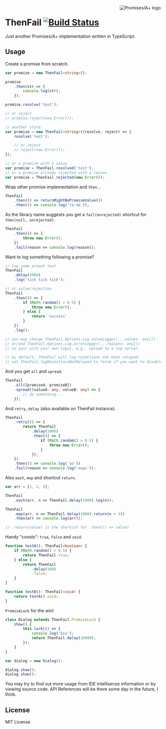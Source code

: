 <a href="http://promises-aplus.github.com/promises-spec">
    <img src="http://promises-aplus.github.com/promises-spec/assets/logo-small.png" alt="Promises/A+ logo" align="right" />
</a>

# ThenFail [![Build Status](https://travis-ci.org/vilic/thenfail.svg)](https://travis-ci.org/vilic/thenfail)

Just another Promises/A+ implementation written in TypeScript.

## Usage

Create a promise from scratch.

```typescript
var promise = new ThenFail<string>();

promise
    .then(str => {
        console.log(str);
    });

promise.resolve('test');

// or reject
// promise.reject(new Error());

// another style
var promise = new ThenFail<string>((resolve, reject) => {
    resolve('test');

    // or reject
    // reject(new Error());
});

// or a promise with a value
var promise = ThenFail.resolved('test');
// or a promise already rejected with a reason
var promise = ThenFail.rejected(new Error());
```

Wrap other promise implementation and `then`...

```typescript
ThenFail
    .then(() => returnMightBePromiseValue())
    .then(() => console.log('ta-da'));
```

As the library name suggests you get a `fail(onrejected)` shortcut for `then(null, onrejected)`.

```typescript
ThenFail
    .then(() => {
        throw new Error();
    })
    .fail(reason => console.log(reason));
```

Want to log something following a promise?

```typescript
// log some preset text
ThenFail
    .delay(5000)
    .log('tick tick tick');

// or value/rejection
ThenFail
    .then(() => {
        if (Math.random() > 0.5) {
            throw new Error();
        } else {
            return 'success'
        }
    })
    .log();

// you may change ThenFail.Options.Log.valueLogger(...values: any[])
// or/and ThenFail.Options.Log.errorLogger(...reasons: any[])
// to your with your own logic, e.g., upload to a log server.

// by default, ThenFail will log rejections not been relayed,
// set ThenFail.logRejectionsNotRelayed to false if you want to disable that.
```

And you get `all` and `spread`.

```typescript
ThenFail
    .all([promiseA, promiseB])
    .spread((valueA: any, valueB: any) => {
        // do something...
    });
```

And `retry`, `delay` (also available on ThenFail instance).

```typescript
ThenFail
    .retry(() => {
        return ThenFail
            .delay(1000)
            .then(() => {
                if (Math.random() > 0.5) {
                    throw new Error();
                }
            });
    })
    .then(() => console.log('yo'))
    .fail(reason => console.log('oops'));
```

Also `each`, `map` and shortcut `return`.

```typescript
var arr = [1, 2, 3];

ThenFail
    .each(arr, n => ThenFail.delay(1000).log(n));

ThenFail
    .map(arr, n => ThenFail.delay(1000).return(n + 1))
    .then(arr => console.log(arr));

// .return(value) is the shortcut for .then(() => value)
```

Handy "consts": `true`, `false` and `void`.

```typescript
function testA(): ThenFail<boolean> {
    if (Math.random() > 0.5) {
        return ThenFail.true;
    } else {
        return ThenFail
            .delay(100)
            .false;
    }
}

function testB(): ThenFail<void> {
    return testA().void;
}
```

`PromiseLock` for the win!

```typescript
class Dialog extends ThenFail.PromiseLock {
    show() {
        this.lock(() => {
            console.log('biu');
            return ThenFail.delay(10000);
        });
    }
}

var dialog = new Dialog();

dialog.show();
dialog.show();
```

You may try to find out more usage from IDE intellisense information or by viewing source code.
API References will be there some day in the future, I think.

## License

MIT License.
